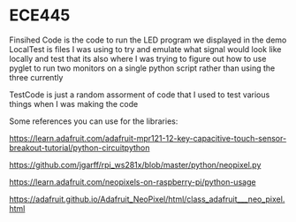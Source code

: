 # ECE445
Finsihed Code is the code to run the LED program we displayed in the demo
LocalTest is files I was using to try and emulate what signal would look like locally and test that
its also where I was trying to figure out how to use pyglet to run two monitors on a single python script rather than using the three currently


TestCode is just a random assorment of code that I used to test various things when I was making the code


Some references you can use for the libraries:


https://learn.adafruit.com/adafruit-mpr121-12-key-capacitive-touch-sensor-breakout-tutorial/python-circuitpython


https://github.com/jgarff/rpi_ws281x/blob/master/python/neopixel.py


https://learn.adafruit.com/neopixels-on-raspberry-pi/python-usage


https://adafruit.github.io/Adafruit_NeoPixel/html/class_adafruit___neo_pixel.html